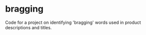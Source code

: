 # bragging
Code for a project on identifying 'bragging' words used in product descriptions and titles.
